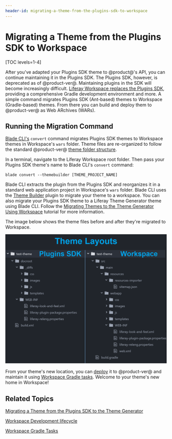 ```yaml
---
header-id: migrating-a-theme-from-the-plugins-sdk-to-workspace
---
```


# Migrating a Theme from the Plugins SDK to Workspace

[TOC levels=1-4]

After you've adapted your Plugins SDK theme to @product@'s API, you can continue
maintaining it in the Plugins SDK. The Plugins SDK, however, is deprecated as of
@product-ver@. Maintaining plugins in the SDK will become increasingly
difficult.
[Liferay Workspace replaces the Plugins SDK](/docs/7-0/tutorials/-/knowledge_base/t/improved-developer-tooling-liferay-workspace-maven-plugins-and-more#from-the-plugins-sdk-to-liferay-workspace), 
providing a comprehensive Gradle development environment and more. A simple
command migrates Plugins SDK (Ant-based) themes to Workspace (Gradle-based)
themes. From there you can build and deploy them to @product-ver@ as Web
ARchives (WARs). 

## Running the Migration Command

[Blade CLI's](/docs/7-0/tutorials/-/knowledge_base/t/blade-cli) `convert`
command migrates Plugins SDK themes to Workspace themes in Workspace's
`wars` folder. Theme files are re-organized to follow the standard @product-ver@
[theme folder structure](/docs/7-0/reference/-/knowledge_base/r/theme-reference-guide#theme-anatomy).

In a terminal, navigate to the Liferay Workspace root folder. Then pass your
Plugins SDK theme's name to Blade CLI's `convert` command:

    blade convert --themebuilder [THEME_PROJECT_NAME]

Blade CLI extracts the plugin from the Plugins SDK and reorganizes it in a
standard web application project in Workspace's `wars` folder. Blade CLI uses
the [Theme Builder](/docs/7-0/tutorials/-/knowledge_base/t/theme-builder)
plugin to migrate your theme to a workspace. You can also migrate your Plugins
SDK theme to a Liferay Theme Generator theme using Blade CLI. Follow the
[Migrating Themes to the Theme Generator Using Workspace](/docs/7-0/tutorials/-/knowledge_base/t/migrating-a-6-2-theme-to-liferay-7#migrating-themes-to-the-theme-generator-using-workspace)
tutorial for more information.

The image below shows the theme files before and after they're migrated to
Workspace. 

![Figure 1: The `convert` command migrates a Plugins SDK theme project to a Workspace theme project.](../../../images/convert-theme-compare-folder-structure.png)

From your theme's new location, you can
[deploy](/docs/7-0/tutorials/-/knowledge_base/t/development-lifecycle-for-a-liferay-workspace#building-modules)
it to @product-ver@ and maintain it using
[Workspace Gradle tasks](/docs/7-0/tutorials/-/knowledge_base/t/improved-developer-tooling-liferay-workspace-maven-plugins-and-more#plugins-sdk-to-workspace-task-map).
Welcome to your theme's new home in Workspace! 

## Related Topics

[Migrating a Theme from the Plugins SDK to the Theme Generator](/docs/7-0/tutorials/-/knowledge_base/t/migrating-a-6-2-theme-to-liferay-7)

[Workspace Development lifecycle](/docs/7-0/tutorials/-/knowledge_base/t/development-lifecycle-for-a-liferay-workspace#building-modules)

[Workspace Gradle Tasks](/docs/7-0/tutorials/-/knowledge_base/t/improved-developer-tooling-liferay-workspace-maven-plugins-and-more#plugins-sdk-to-workspace-task-map)
